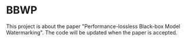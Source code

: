 # BBWP

This project is about the paper "Performance-lossless Black-box Model Watermarking".
The code will be updated when the paper is accepted.
